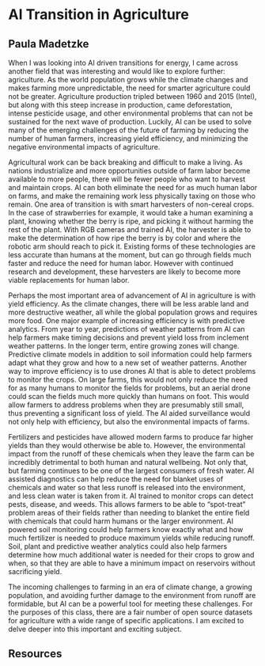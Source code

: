 # AI Transition in Agriculture
## Paula Madetzke

When I was looking into AI driven transitions for energy, I came across another field that was interesting and would like to explore further: agriculture. As the world population grows while the climate changes and makes farming more unpredictable, the need for smarter agriculture could not be greater. Agriculture production tripled between 1960 and 2015 (Intel), but along with this steep increase in production, came deforestation, intense pesticide usage, and other environmental problems that can not be sustained for the next wave of production. Luckily, AI can be used to solve many of the emerging challenges of the future of farming by reducing the number of human farmers, increasing yield efficiency, and minimizing the negative environmental impacts of agriculture.

Agricultural work can be back breaking and difficult to make a living. As nations industrialize and more opportunities outside of farm labor become available to more people, there will be fewer people who want to harvest and maintain crops. AI can both eliminate the need for as much human labor on farms, and make the remaining work less physically taxing on those who remain. One area of transition is with smart harvesters of non-cereal crops. In the case of strawberries for example, it would take a human examining a plant, knowing whether the berry is ripe, and picking it without harming the rest of the plant. With RGB cameras and trained AI, the harvester is able to make the determination of how ripe the berry is by color and where the robotic arm should reach to pick it. Existing forms of these technologies are less accurate than humans at the moment, but can go through fields much faster and reduce the need for human labor. However with continued research and development, these harvesters are likely to become more viable replacements for human labor.

Perhaps the most important area of advancement of AI in agriculture is with yield efficiency. As the climate changes, there will be less arable land and more destructive weather, all while the global population grows and requires more food. One major example of increasing efficiency is with predictive analytics. From year to year, predictions of weather patterns from AI can help farmers make timing decisions and prevent yield loss from inclement weather patterns. In the longer term, entire growing zones will change. Predictive climate models in addition to soil information could help farmers adapt what they grow and how to a new set of weather patterns. Another way to improve efficiency is to use drones AI that is able to detect problems to monitor the crops. On large farms, this would not only reduce the need for as many humans to monitor the fields for problems, but an aerial drone could scan the fields much more quickly than humans on foot. This would allow farmers to address problems when they are presumably still small, thus preventing a significant loss of yield. The AI aided surveillance would not only help with efficiency, but also the environmental impacts of farms.

Fertilizers and pesticides have allowed modern farms to produce far higher yields than they would otherwise be able to. However, the environmental impact from the runoff of these chemicals when they leave the farm can be incredibly detrimental to both human and natural wellbeing. Not only that, but farming continues to be one of the largest consumers of fresh water. AI assisted diagnostics can help reduce the need for blanket uses of chemicals and water so that less runoff is released into the environment, and less clean water is taken from it. AI trained to monitor crops can detect pests, disease, and weeds. This allows farmers to be able to “spot-treat” problem areas of their fields rather than needing to blanket the entire field with chemicals that could harm humans or the larger environment. AI powered soil monitoring could help farmers know exactly what and how much fertilizer is needed to produce maximum yields while reducing runoff. Soil, plant and predictive weather analytics could also help farmers determine how much additional water is needed for their crops to grow and when, so that they are able to have a minimum impact on reservoirs without sacrificing yield.

The incoming challenges to farming in an era of climate change, a growing population, and avoiding further damage to the environment from runoff are formidable, but AI can be a powerful tool for meeting these challenges. For the purposes of this class, there are a fair number of open source datasets for agriculture with a wide range of specific applications. I am excited to delve deeper into this important and exciting subject.
    








## Resources

[^1]: <https://www.forbes.com/sites/cognitiveworld/2019/07/05/how-ai-is-transforming-agriculture/?sh=6c635c244ad1>

[^2]: <https://medium.com/neuromation-blog/ai-in-agriculture-49c0ea0e2b48>

[^3]: <https://www.washingtonpost.com/news/national/wp/2019/02/17/feature/inside-the-race-to-replace-farmworkers-with-robots/?noredirect=on&utm_term=.70819da05b7>

[^4]: <https://www.intel.com/content/www/us/en/big-data/article/agriculture-harvests-big-data.html>

[^5]: <https://borgenproject.org/ai-usage-in-agriculture/>

[^6]: <https://lionbridge.ai/datasets/14-free-agriculture-datasets-for-machine-learning/>